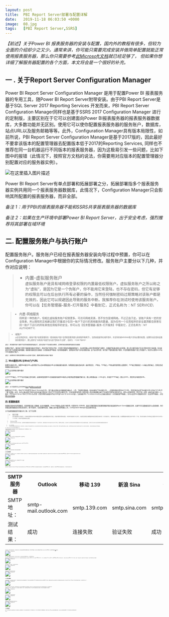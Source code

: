 ```yaml
---
layout: post
title:  PBI Report Server部署与配置详解
date:   2019-11-18 06:03:50 +0000
image:  08.jpg
tags:   [PBI Report Server,SSRS]
---
```


*【前述】关于Power BI 报表服务器的安装与配置，国内外的教程有很多，但较为全面的介绍却少之又少。通常来讲，你可能只需要完成安装并做简单配置就能正常使用报表服务器，那么你只需要参考[此Microsoft文档](https://docs.microsoft.com/en-us/power-bi/report-server/install-report-server)就已经足够了， 但如果你想详细了解服务器配置的各个方面，本文将会是一个很好的补充。*

一 . 关于Report Server Configuration Manager
-----

Power BI Report Server Configuration Manager 是用于配置Power BI 报表服务器的专用工具，随Power BI Report Server附带安装。由于PBI Report Server是基于SQL Server 2017 Reporting Services 开发而来，PBI Report Server Configuration Manager同样也是基于SSRS 2017 Configuration Manager 进行的定制版，主要区别在于它可以创建面向Power BI报表服务器的报表服务器数据库，大多数功能并无区别。使用它可以使你配置报表服务器的服务账户，数据库，站点URL以及服务邮箱等等。此外，Configuration Manager具有版本局限性，如前所说，PBI Report Server Configuration Manager是基于2017版的，因此最好不要拿该版本的配置管理器去配置版本低于2017的Reporting Services, 同样也不推荐在同一台机器运行不同版本的报表服务器，因为这极易引发一些问题，比如下图中的报错（此情况下，按照官方文档的说法，你需要用对应版本的配置管理器分别配置对应的服务器实例）。

![在这里插入图片描述](https://img-blog.csdnimg.cn/20191201180010863.png)

Power BI Report Server有单点部署和拓展部署之分，拓展部署指多个报表服务器实例共用同一个报表服务器数据库，此情况下，Configuration Manager只会影响其所配置的报表服务器，而非全部。

*备注 1：用于PBI的报表服务器不能和SSRS共享报表服务器的数据库*

*备注 2：如果在生产环境中部署Power BI Report Server，出于安全考虑，强烈推荐将其部署在域环境*

二. 配置服务账户与执行账户
-----

配置服务账户。服务账户已经在报表服务器安装向导过程中预置，你可以在Configuration Manager中根据你的实际情况修改。服务账户主要分以下几种，并作对应说明：

>- 内置-虚拟服务账户  
  <small>虚拟服务账户是具有域网络登录权限的内置最低权限账户。虚拟服务账户之所以称之为“虚拟”，是因为它是一个伪账户，你不能用它来登陆，也不存在密码，但它有足够的权限且可以在后台执行所有必要的操作，当然任何强制密码过期策略对该账户都是无效的，因此它可以规避因此导致的服务中断。我推荐你在测试时使用该服务账户。你可以在【任务管理器-服务-打开服务】中看到它，正式名称为：NT SERVICE\ <SERVICENAME><small>

>- 内置-网络服务  
 <small>同样是一种伪账户，但相比虚拟服务账户权限更多，可访问网络资源，而不仅仅是域网络。不过正由于此，该账户具有一定的安全隐患，所以微软的文档建议我们尽量减少在同一账户下运行的其他服务的数量，因为任何一个应用程序的安全漏洞都会损害在同一账户下运行的所有其他应用程序的安全。你可以在【任务管理器-服务-打开服务】中看到它，正式名称为：NT AUTHORITY\ <SERVICENAME><small>

>- 域账户  
  <small>从安全角度考虑，域用户账户是最受推荐的（使用域用户账户会将报表服务器与其他程序隔离开）。当然前提是你在域环境中，并且你的域windows账户具有必要的权限。如果你决定使用该类别的服务账户，那么最好在“本地用户和组”处勾选“密码永不过期”。名称为：<Domain Name>\<User Name><small>

*备注：修改服务账户通常不会影响报表服务器运行，因为旧账户不会被自动移除。应用修改后报表服务器会自动重启*

配置执行账户。服务账户是用于报表服务器运行的账户，而执行账户则完全不同，它是用于获取外部数据源的账户。比如你需要从远程计算机获取产品图片，且数据不能通过匿名访问获取，那么至少要求该账户在该计算机具有只读权限。每当报表中引用了远程服务器的数据，报表服务器就会在该报表（分页报表或PBI报表）每次刷新数据时，调用该执行账户访问远程服务器。出于安全性考虑，执行账户不要和服务账户相同，并且需要使用域账户(或工作组账户)。你还可以使用rsconfig Utility配置执行账户。

*备注：如果你的计算机使用Microsoft账户登录，需要切换到本地帐户模式*

三. Web服务URL与Web门户URL
-----

配置Web服务URL。配置Web服务URL以使得我们可以在本地网络通过URL访问报表服务器实例，你需要指定虚拟目录名称（最好用英文）, IP地址，TCP端口。IP地址通常使用默认设置即可，TCP端口需要指定一个未被占用的端口，否则会造成报表服务器无法访问。

![在这里插入图片描述](https://img-blog.csdnimg.cn/20191201180052673.png?x-oss-process=image/watermark,type_ZmFuZ3poZW5naGVpdGk,shadow_10,text_d3d3LmQtYmkudGVjaA==,size_16,color_FFFFFF,t_70)

关于HTTPS端口。HTTPS证书及端口是可选项，如果你希望使用SSL在报表服务器和Web服务之间使用加密的数据传输方式，那么你需要安装一个SSL证书，并指定HTTPS端口（默认为443），然后将证书绑定到URL。

![在这里插入图片描述](https://img-blog.csdnimg.cn/20191201180102954.png?x-oss-process=image/watermark,type_ZmFuZ3poZW5naGVpdGk,shadow_10,text_d3d3LmQtYmkudGVjaA==,size_16,color_FFFFFF,t_70)

*备注：关于安装SSL证书可参考[此文](https://blog.csdn.net/qq_44794714/article/details/103077575)或[此Microsoft文档](https://docs.microsoft.com/en-us/sql/reporting-services/security/configure-ssl-connections-on-a-native-mode-report-server?view=sql-server-ver15)*

配置Web门户URL。Web门户URL即PBI Report Server站点URL，用户通过此地址访问报表服务器站点，上传，下载或查看报表。每当你修改了Web服务URL，一定要到重新应用Web门户URL，否则可能会出现"Web服务URL与Web门户URL不一致"的错误。此外，你可以通过指定不同的主机名和端口指定多个Web门户URL和Web服务URL，比如当你希望内部人员和外部人员访问报表服务器门户时使用不同的安全验证方法，就可以利用此特性，但对于同一实例，虚拟目录只能有一个。
备注：PBI Report Server Web门户URL可以传参（尽管可用的功能暂时不如SSRS及Power BI Services丰富）。比如报表URL+?rs:embed=true可以让报表全屏显示（分页报表及PBI报表），也可以设定filter参数预先切片（仅支持PBI报表），详见[Microsoft文档](https://docs.microsoft.com/en-us/power-bi/service-url-filters)。

四. 配置数据库
------

报表服务器本身没有数据库，而是把服务器上的数据（如共享数据集，Power BI报表以及用户角色等）托管到SQL SERVER。因此它需要管理员在配置管理器将服务器连接到Report Server数据库实例，如果不存在该数据库就可以选择新建，你只需要设置好数据库名称和语言即可，剩下的操作，包括创建特定表，视图以及存储过程等繁杂工作，Configuration Manager会自动帮你完成。

关于连接到数据库的凭据分为三种，见下方说明：

>- 服务凭据  
  <small>该凭据是默认的选项，它使用内置的Windows服务提供·连接到数据库的凭据，具备所需的最低权限。在域环境或用于测试时，如果报表服务器数据库和报表服务器在同一台机器运行，推荐使用此设置。如果数据库和服务器不在同一个域，除非你使用工作组安全设置并且它们在同一个工作组，否则不能使用此设置。<small>

>- Windows凭据  
 <small>使用Windows账户作为凭据。当报表服务器数据库和报表服务器在同一个域环境中时，推荐使用Windows域用户账户作为凭据，但需要注意的是，该域用户必须具备在报表服务器数据库中读写及创建表的权限，否则你将无法成功完成报表服务器数据库配置向导。<small>

>- SQL Sever凭据  
  <small>仅当报表服务器数据库和报表服务器不在同一域环境中用此，因为该情况下你不能使用服务凭据，并且在域环境外的Windows凭据不会有所需的权限，因此只能使用SQL Server账户作为凭据，需要注意该类凭据可能存在安全隐患，并且需要检查该账户是否实施了强制密码过期或“用户在下次登录必须更改密码“，最好取消这些策略以避免不必要的麻烦。<small>

*备注：数据库用户权限以及其他高级设置需要使用SSMS进行设置*

当报表服务器数据库部署于同一域环境下的另一台计算机时，除设置必要的用户权限外，你可能还需要完成以下几个步骤：

1.到SSMS检查数据库实例是否允许远程连接

![在这里插入图片描述](https://img-blog.csdnimg.cn/20191201180114885.png)

2.开启SQL Server配置管理器，在SQL Server网络配置处启用TCP/IP，并设置其TCP端口：

![在这里插入图片描述](https://img-blog.csdnimg.cn/20191201180123651.png?x-oss-process=image/watermark,type_ZmFuZ3poZW5naGVpdGk,shadow_10,text_d3d3LmQtYmkudGVjaA==,size_16,color_FFFFFF,t_70)

3.在服务器端的控制面板中打开防火墙进入高级设置，新建两个入站规则，分别为TCP 1433 和 UDP 1434。

![在这里插入图片描述](https://img-blog.csdnimg.cn/20191201180128782.png?x-oss-process=image/watermark,type_ZmFuZ3poZW5naGVpdGk,shadow_10,text_d3d3LmQtYmkudGVjaA==,size_16,color_FFFFFF,t_70)

经过这些设置，就可以保证本地报表服务器能够正常连接到远程数据库了。

五. 电子邮件服务
-----

配置电子邮件--准备工作。在PBI Report Server中，可以创建报表订阅，使特定报表（暂支持分页报表）可以按期以你所设定的文件格式发送到指定一个或多个用户的邮箱。在未配置电子邮件前，报表服务器的订阅方式中"电子邮件"是不可见的，配置好电子邮件地址和SMTP服务器后，重启Report Server即可在订阅页面看到"电子邮件"的订阅方式：

![在这里插入图片描述](https://img-blog.csdnimg.cn/20191201180142787.png?x-oss-process=image/watermark,type_ZmFuZ3poZW5naGVpdGk,shadow_10,text_d3d3LmQtYmkudGVjaA==,size_16,color_FFFFFF,t_70)

由于报表服务器订阅服务托管在SQL Server中执行，因此需要开启SQL Sever 代理服务：

![在这里插入图片描述](https://img-blog.csdnimg.cn/20191201180157788.png?x-oss-process=image/watermark,type_ZmFuZ3poZW5naGVpdGk,shadow_10,text_d3d3LmQtYmkudGVjaA==,size_16,color_FFFFFF,t_70)

配置电子邮件--填写基本信息。在Configuration Manager的"电子邮件设置"处填写发件人地址，SMTP服务器等信息（其中SMTP服务器可以使用远程服务器或本地服务器，此处以使用远程SMTP服务器为例）。根据我的测试，不是所有的SMTP服务器都能连接或验证成功，以下列出我的测试结果供大家参考：

<div class="table-container">
  <table>
    <tr><th>SMTP 服务器</th><th>Outlook</th><th>移动 139</th><th>新浪 Sina</th><th>QQ</th></tr>
    <tr><td>SMTP 地址：</td><td>smtp-mail.outlook.com</td><td>smtp.139.com</td><td>smtp.sina.com</td><td>smtp.qq.com</td></tr>
    <tr><td>测试结果：</td><td>成功</td><td>连接失败</td><td>验证失败</td><td>成功</td></tr>
  </table>
</div>

在身份验证处，选择"用户名和密码(基本)"，用户名即发件人地址，密码处如果是使用QQ邮箱则需要填写授权码，而非你的QQ邮箱密码，当然在此之前你需要到【QQ邮箱--设置--账户】处开启SMTP服务（有关获取QQ邮箱授权码[点此](https://service.mail.qq.com/cgi-bin/help?subtype=1&id=28&no=1001256)查看详情）

![在这里插入图片描述](https://img-blog.csdnimg.cn/20191201180212624.png?x-oss-process=image/watermark,type_ZmFuZ3poZW5naGVpdGk,shadow_10,text_d3d3LmQtYmkudGVjaA==,size_16,color_FFFFFF,t_70)

*备注：如果你指定的SMTP支持匿名连接，你可以选择"无身份验证"，或者你选择使用本地SMTP服务器时，可以选择NTLM身份验证*

配置电子邮件--使用配置文件配置。你也可以打开rsreportserver.config文件填写并修改部分配置 （文件位置: <你的PBI Report Server 根目录>/PBIRS/ReportServer）。其中，在<SMTPServerPort>处填写端口号"25",<SMTPUseSSL>处一般填写False，在<DefaultHostName>填写SMTP服务器的IP地址（但这不是必须的）。
在完成以上步骤后，回到PBI Report Server门户网站，创建一个订阅并设定计划，如果仅用于测试则可以跳过此步（设定计划同样适用于文件共享服务）：

![在这里插入图片描述](https://img-blog.csdnimg.cn/20191201180226101.png?x-oss-process=image/watermark,type_ZmFuZ3poZW5naGVpdGk,shadow_10,text_d3d3LmQtYmkudGVjaA==,size_16,color_FFFFFF,t_70)

建立订阅完成后，点击"立即运行"，测试成功后如下图所示：

![在这里插入图片描述](https://img-blog.csdnimg.cn/20191201180233945.png?x-oss-process=image/watermark,type_ZmFuZ3poZW5naGVpdGk,shadow_10,text_d3d3LmQtYmkudGVjaA==,size_16,color_FFFFFF,t_70)

你所设定的收件人将会成功收到报表订阅邮件：

![在这里插入图片描述](https://img-blog.csdnimg.cn/20191201180241709.png?x-oss-process=image/watermark,type_ZmFuZ3poZW5naGVpdGk,shadow_10,text_d3d3LmQtYmkudGVjaA==,size_16,color_FFFFFF,t_70)

六. 文件共享服务
-----

设定文件共享服务，可以在域环境或工作组环境下，让你所授权的用户到共享文件夹查看或获取报表。访问共享文件夹的凭据有两种，Windows凭据和文件共享账户凭据，如果你使用Windows凭据，必须确保该账户拥有对该文件夹的读写权限，如果你使用文件共享账户凭据，则必须事先在Configuration Manager的"订阅设置"处配置文件共享账户，否则该凭据不可用（如下）：

![在这里插入图片描述](https://img-blog.csdnimg.cn/20191201180251564.png?x-oss-process=image/watermark,type_ZmFuZ3poZW5naGVpdGk,shadow_10,text_d3d3LmQtYmkudGVjaA==,size_16,color_FFFFFF,t_70)

*备注：文件共享账户可以和执行账户相同，但不能和服务账户相同。但此情况下需要确保执行账户的管理员权限，否则会引发" 不允许所请求的注册表访问权"的错误，如果不能得到足够的权限，可以考虑删除执行账户。*

回到PBI Report Server站点，新建文件共享订阅，在下图页面填上必要的信息。此处有一个很好的特性就是"覆盖选项", 你可以选择"添加更新的版本时文件名递增", 这对用户查阅历史数据提供了很大的便利。

![在这里插入图片描述](https://img-blog.csdnimg.cn/20191201180259948.png?x-oss-process=image/watermark,type_ZmFuZ3poZW5naGVpdGk,shadow_10,text_d3d3LmQtYmkudGVjaA==,size_16,color_FFFFFF,t_70)

运行该文件共享订阅，测试成功后如下图所示：

![在这里插入图片描述](https://img-blog.csdnimg.cn/20191201180311850.png)

同时在共享文件夹你会看到报表服务器发送的报表文件：

![在这里插入图片描述](https://img-blog.csdnimg.cn/2019120118031721.png)

七. 其他设置
-----

到此，Power BI报表服务器的主要配置已经讲完，如果在配置以上内容时遇到错误，你可以及时查阅报表服务器日志以了解错误原因。此外，还有一些其他的配置也许也是你需要用到的，比如在Configuration Manager中的加密密钥和集成云服务，以及在本文开头提到的拓展部署等等，也许这些内容我会在日后的博客中再做补充。

*End~ :D*
